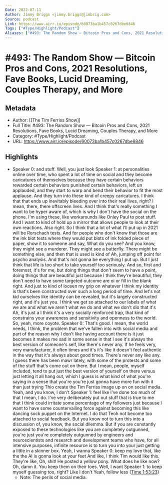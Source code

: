 ```yaml
---
Date: 2022-07-11
Author: Jimmy Briggs <jimmy.briggs@jimbrig.com>
Source: podcast
Link: https://www.airr.io/episode/60073ba1b457c0267dbe6846
Tags: ["#Type/Highlight/Podcast"]
Aliases: ["#493: The Random Show — Bitcoin Pros and Cons, 2021 Resolutions, Fave Books, Lucid Dreaming, Couples Therapy, and More", "#493: The Random Show — Bitcoin Pros and Cons, 2021 Resolutions, Fave Books, Lucid Dreaming, Couples Therapy, and More"]
---
```

# #493: The Random Show — Bitcoin Pros and Cons, 2021 Resolutions, Fave Books, Lucid Dreaming, Couples Therapy, and More

## Metadata
- Author: [[The Tim Ferriss Show]]
- Full Title: #493: The Random Show — Bitcoin Pros and Cons, 2021 Resolutions, Fave Books, Lucid Dreaming, Couples Therapy, and More
- Category: #Type/Highlight/Podcast
- URL: https://www.airr.io/episode/60073ba1b457c0267dbe6846

## Highlights
- Speaker 0: and stuff. Well, you just look 
  Speaker 1: at personalities online over time, who spent a lot of time on social and they become caricatures of themselves because they have certain behaviors rewarded certain behaviors punished certain behaviors, left un applauded, and they start to warp and bend their behavior to fit the most applause. And they turn into these kind of creepy caricatures. I think that that ends up inevitably bleeding over into their real lives, right? I mean, there, there offscreen lives. And I think that's really something I want to be hyper aware of, which is why I don't have the social on the phone. I'm using these, like workarounds like Onley Paul to post stuff. And I want to kind of hold up a mirror that allows people to look at their own reactions. Also right. So I think that a lot of what I'll put up in 2021 will be Rorschach tests. And for people who don't know that those are the ink blot tests where they would put blots of ink folded piece of paper, show it to someone and say, What do you see? And you know, they might see a murderer. They might see a butterfly. There might be something else, and then that is used is kind of Ah, jumping off point for psycho analysis. And that's not gonna be everything I put up. But I just think that life is too short to take yourself too seriously. And so, first and foremost, it's for me, but doing things that don't seem to have a point, doing things that are beautiful just because I think they're beautiful, they don't need to have some targeted outcome are oi or fill in the blank right. And just to kind of loosen my grip on whatever I think my identity is that's been constructed over such a long period of time. And let's not kid ourselves like identity can be revealed, but it's largely constructed right, and it's just you. I think we get so attached to our labels of what we are and what we aren't what we do and what we don't dio that it's Ah, it's just a I think it's a very socially reinforced trap, that kind of constrains your awareness and sensitivity and openness to the world. So, yeah, more coyote. 
  Speaker 0: That's good. I mean, the world needs, I think, the problem that we've fallen into with social media and part of the reason why I don't like having account there is it just becomes it makes me sad in some sense in that I see it's always the best version of someone's self, like there's never any. If he feels very, very manufacturer, it often times and it's it's like it doesn't feel authentic in the way that it's always about good times. There's never any like any. I guess there has been mawr lately, with some of the protests and some of the stuff that's come out on there. But I mean, people, myself included, tend to put just the best version of yourself on there versus just letting it all hang out, which I guess is what kind of what you're saying in a sense that you're you're just gonna have more fun with it than just trying Thio create the Tim Ferriss image up on on social media. Yeah, and you know, I don't 
  Speaker 1: feel like I've done too much of that I mean, I do. I've very deliberately put out stuff that is true to me that I think could irritate some percentage of my followers just because I want to have some countervailing force against becoming this like dancing sock puppet on the Internet. I do that Teoh not become too attached to social feedback. But you know not to turn this into a discussion of, you know, the social dilemma. But if you are constantly exposed to these technologies like you are completely outgunned, you're just you're completely outgunned by engineers and neuroscientists and research and development teams who have, for all intensive purposes, infinite resource is to turn you into your just getting a little in a skinner box. Yeah, I wanna 
  Speaker 0: keep my love that, like the the AI is gonna look at your feet And like, I think Tim would like this. They're like, Oh, shit! He posted a yellow pony. What does he like now? Oh, damn it. You keep them on their toes. Well, I want 
  Speaker 1: to keep myself guessing too, right? Like I don't Yeah, follow less ([Time 1:53:23](https://www.airr.io/quote/600fd174be59656548dab643))
    - Note: The perils of social media.
